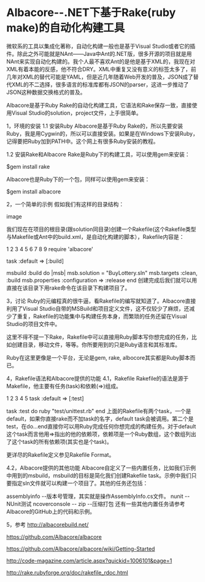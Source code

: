 Albacore--.NET下基于Rake(ruby make)的自动化构建工具
===========
微软系的工具以集成化著称，自动化构建一般也是基于Visual Studio或者它的插件。除此之外可能就是NAnt——Java中Ant的.NET版，很多开源的项目就是用NAnt来实现自动化构建的。我个人最不喜欢Ant的是他是基于XML的，我现在对XML有着本能的反感，他不符合DRY。XML中重复又没有意义的标签太多了，前几年对XML的替代可能是YAML，但是近几年随着Web开发的普及，JSON成了替代XML的不二选择，很多语言的标准库都有JSON的parser，这进一步推动了JSON这种数据交换格式的普及。

Albacore是基于Ruby Rake的自动化构建工具，它语法和Rake保存一致，直接使用Visual Studio的solution，project文件，上手很简单。

1，环境的安装
1.1 安装Ruby
Albacore是基于Ruby Rake的，所以先要安装Ruby，我是用Cygwin的，所以可以直接安装。如果是在Windows下安装Ruby，记得要把Ruby加到PATH中。这个网上有很多Ruby安装的教程。

1.2 安装Rake和Albacore
Rake是Ruby下的构建工具，可以使用gem来安装：

$gem install rake

Albacore也是Ruby下的一个包，同样可以使用gem来安装：

$gem install albacore

2，一个简单的示例
假如我们有这样的目录结构：

image

我们现在在项目的根目录(跟solution同目录)创建一个Rakefile(这个Rakefile类型与Makefile或Ant中的build.xml，是自动化构建的脚本），Rakefile内容是：

1
2
3
4
5
6
7
8
9
require 'albacore'
 
task :default => [:build]
 
msbuild :build do |msb|
  msb.solution = "BuyLottery.sln"
  msb.targets :clean, :build
  msb.properties :configuration => :release
end
创建完成后我们就可以用直接在该目录下用rake命令在该目录下构建项目了。

3，讨论
Ruby的元编程真的很牛逼，看Rakefile的编写就知道了。Albacore直接利用了Visual Studio自带的MSBuild和项目定义文件，这不仅较少了麻烦，还减少了重复，Rakefile的功能集中与构建任务本身，而繁琐的任务还留在Visual Studio的项目文件中。

这里不得不提一下Rake，Rakefile中可以直接用Ruby脚本写你想完成的任务，比如创建目录，移动文件，等等。你所要用到的只是Ruby语言和其标准库。

Ruby在这里更像是一个平台，无论是gem, rake, albocore其实都是Ruby脚本而已。

4，Rakefile语法和Albacore提供的功能
4.1，Rakefile
Rakefile的语法是源于Makefile，他主要有任务(task)和依赖(=>)组成。

1
2
3
4
5
task :default => [:test]
 
task :test do
  ruby "test/unittest.rb"
end
上面的Rakefile有两个task，一个是default，如果你直接rake而不加task的名字，default task会被调用。第二个是test，在do…end直接你可以用Ruby完成任何你想完成的构建任务。对于default这个task而言他用=>指出的他的依赖项，依赖项是一个Ruby数组，这个数组列出了这个task的所有依赖项(其实也是个task)。

更详尽的Rakefile定义参见Rakefile Format。

4.2，Albacore提供的其他功能
Albacore自定义了一些内置任务，比如我们示例中用到的msbuild，msbuild的目标是简化我们创建Rakefile task。示例中我们只要指定sln文件就可以构建一个项目了。其他的任务还包括：

assemblyinfo    --版本号管理，其实就是操作AssemblyInfo.cs文件。
nunit           --NUnit测试
ncoverconsole   --
zip             --压缩打包
还有一些其他内置任务请参考Albacore的GitHub上的代码和示例。

5，参考
http://albacorebuild.net/

https://github.com/Albacore/albacore

https://github.com/Albacore/albacore/wiki/Getting-Started

http://code-magazine.com/article.aspx?quickid=1006101&page=1

http://rake.rubyforge.org/doc/rakefile_rdoc.html
